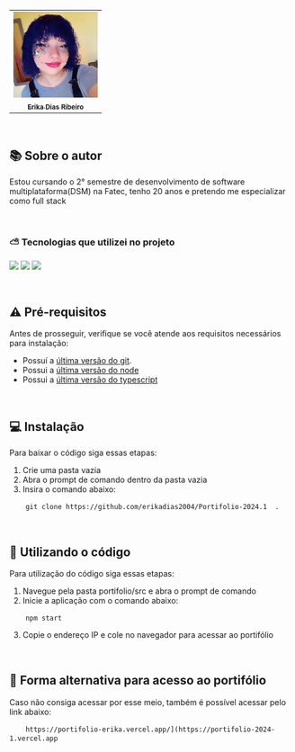 <div align="center">
 <table>
    <tr>
      <td align="center">
        <a href="https://github.com/erikadias2004">
          <img src="portifolio/src/assets/img/foto.png" width="150px;" alt="Foto"/><br>
          <sub>
            <b>Erika Dias Ribeiro</b>
          </sub>
        </a>
      </td>
    </tr>
  </table>
</div>

<br>

## 📚 Sobre o autor
Estou cursando o 2° semestre de desenvolvimento de software multiplataforma(DSM) na Fatec, tenho 20 anos e pretendo me especializar como full stack 

<br>

### ⛅ Tecnologias que utilizei no projeto
<img src="https://img.shields.io/badge/React-14354C?style=for-the-badge&logo=react&logoColor=white"> <img src="https://img.shields.io/badge/Typescript-E34F26?style=for-the-badge&logo=typescript&logoColor=white"> <img src="https://img.shields.io/badge/CSS3-000000?style=for-the-badge&logo=css3&logoColor=white">

<br>

## ⚠️ Pré-requisitos
Antes de prosseguir, verifique se você atende aos requisitos necessários para instalação:
* Possuí a [última versão do git](https://git-scm.com/downloads).
* Possui a [última versão do node](https://nodejs.org/en/download/package-manager)
* Possui a [última versão do typescript](https://www.typescriptlang.org/download/)

<br>

## 💻 Instalação
Para baixar o código siga essas etapas:
1. Crie uma pasta vazia
2. Abra o prompt de comando dentro da pasta vazia
3. Insira o comando abaixo:
```console 
	git clone https://github.com/erikadias2004/Portifolio-2024.1  .
```

<br>

## 🌱 Utilizando o código
Para utilização do código siga essas etapas:
1. Navegue pela pasta portifolio/src e abra o prompt de comando
2. Inicie a aplicação com o comando abaixo:
```console
	npm start
```
3. Copie o endereço IP e cole no navegador para acessar ao portifólio

<br>

## :love_letter: Forma alternativa para acesso ao portifólio
Caso não consiga acessar por esse meio, também é possível acessar pelo link abaixo:
```console
	https://portifolio-erika.vercel.app/](https://portifolio-2024-1.vercel.app
```

